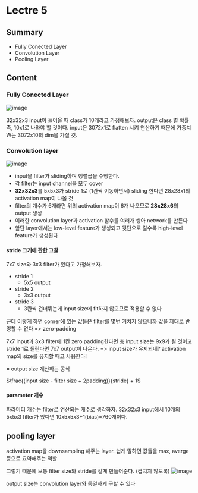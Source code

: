 # Lectre 5

## Summary
- Fully Conected Layer
- Convolution Layer
- Pooling Layer

## Content
### Fully Conected Layer
![image](https://user-images.githubusercontent.com/70709889/176332959-b7e5e0ef-529e-4df4-b2b5-e1d4eea64eae.png)

32x32x3 input이 들어올 때 class가 10개라고 가정해보자. output은 class 별 확률 즉, 10x1로 나와야 할 것이다. input은 3072x1로 flatten 시켜 연산하기 때문에 가중치 W는 3072x10의 dim을 가질 것.

### Convolution layer
![image](https://user-images.githubusercontent.com/70709889/176333308-7219d26d-8721-43b5-890c-a9e3daab61d6.png)

- input을 filter가 sliding하며 행렬곱을 수행한다.
- 각 filter는 input channel을 모두 cover
- **32x32x3**를 5x5x3가 stride 1로 (1칸씩 이동하면서) sliding 한다면 28x28x1의 activation map이 나올 것
- filter의 개수가 6개라면 위의 activation map이 6개 나오므로 **28x28x6**의 output 생성
- 이러한 convolution layer과 activation 함수를 여러개 쌓아 network를 만든다
- 앞단 layer에서는 low-level feature가 생성되고 뒷단으로 갈수록 high-level feature가 생성된다

#### stride 크기에 관한 고찰
7x7 size와 3x3 filter가 있다고 가정해보자.
- stride 1
  - 5x5 output
- stride 2
  - 3x3 output
- stride 3
  - 3칸씩 건너뛰는게 input size에 fit하지 않으므로 적용할 수 없다

근데 이렇게 하면 corner에 있는 값들은 filter를 몇번 거치지 않으니까 값을 제대로 반영할 수 없다
=> zero-padding

7x7 input과 3x3 filter에 1칸 zero padding한다면 총 input size는 9x9가 될 것이고 stride 1로 돌린다면 7x7 output이 나온다. => input size가 유지되네? activation map의 size를 유지할 때고 사용한다!

※ output size 계산하는 공식

$\frac{(input size - filter size + 2padding)}{stride} + 1$

#### parameter 개수
파라미터 개수는 filter로 연산되는 개수로 생각하자.
32x32x3 input에서 10개의 5x5x3 filter가 있다면 10x5x5x3+1(bias)=760개이다.

## pooling layer
activation map을 downsampling 해주는 layer. 쉽게 말하면 값들을 max, averge등으로 요약해주는 역할

그렇기 때문에 보통 filter size와 stride를 같게 만들어준다. (겹치지 않도록)
![image](https://user-images.githubusercontent.com/70709889/176335178-3793c4e4-f6fa-4f13-bf8a-3b2efa1e036b.png)

output size는 convolution layer와 동일하게 구할 수 있다
